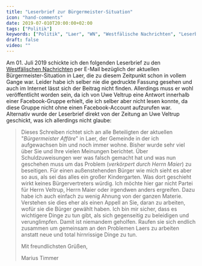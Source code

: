 ```yaml
---
title: "Leserbrief zur Bürgermeister-Situation"
icon: "hand-comments"
date: 2019-07-010T20:00:00+02:00
tags: ["Politik"]
keywords: ["Politik", "Laer", "WN", "Westfälische Nachrichten", "Leserbrief", "Uwe Veltrup", "Facebook", "Maier"]
draft: false
video: ""
---
```


Am 01. Juli 2019 schickte ich den folgenden Leserbrief zu den [Westfälischen Nachrichten](https://www.wn.de/) per E-Mail bezüglich der aktuellen Bürgermeister-Situation in Laer, die zu diesem Zeitpunkt schon in vollem Gange war. Leider habe ich selber nie die gedruckte Fassung gesehen und auch im Internet lässt sich der Beitrag nicht finden. Allerdings muss er wohl veröffentlicht worden sein, da ich von Uwe Veltrup eine Antwort innerhalb einer Facebook-Gruppe erhielt, die ich selber aber nicht lesen konnte, da diese Gruppe nicht ohne einen Facebook-Account aufzurufen war. Alternativ wurde der Leserbrief direkt von der Zeitung an Uwe Veltrup geschickt, was ich allerdings nicht glaube:

> Dieses Schreiben richtet sich an alle Beteiligten der aktuellen "_Bürgermeister Affäre_" in Laer, der Gemeinde in der ich aufgewachsen bin und noch immer wohne. Bisher wurde sehr viel über Sie und Ihre vielen Meinungen berichtet. Über Schuldzuweisungen wer was falsch gemacht hat und was nun geschehen muss um das Problem (_verkörpert durch Herrn Maier_) zu beseitigen. Für einen außenstehenden Bürger wie mich sieht es aber so aus, als sei das alles ein großer Kindergarten. Was dort geschieht wirkt keines Bürgervertreters würdig. Ich möchte hier gar nicht Partei für Herrn Veltrup, Herrn Maier oder irgendwen anders ergreifen. Dazu habe ich auch einfach zu wenig Ahnung von der ganzen Materie. Verstehen sie dies eher als einen Appell an Sie, daran zu arbeiten, wofür sie die Bürger gewählt haben. Ich bin mir sicher,
dass es wichtigere Dinge zu tun gibt, als sich gegenseitig zu beleidigen und verunglimpfen. Damit ist niemandem geholfen. Raufen sie sich endlich zusammen um gemeinsam an den Problemen Laers zu arbeiten anstatt neue und total hirnrissige Dinge zu tun.
>
> Mit freundlichsten Grüßen,
>
> Marius Timmer
